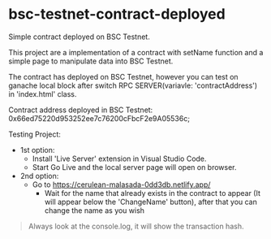 # bsc-testnet-contract-deployed
Simple contract deployed on BSC Testnet.

This project are a implementation of a contract with setName function and a simple page to manipulate data into BSC Testnet.

The contract has deployed on BSC Testnet, however you can test on ganache local block after switch RPC SERVER(variavle: 'contractAddress') in 'index.html' class.

Contract address deployed in BSC Testnet: 0x66ed75220d953252ee7c76200cFbcF2e9A05536c;

Testing Project:
  - 1st option:
    - Install 'Live Server' extension in Visual Studio Code.
    - Start Go Live and the local server page will open on browser.
  - 2nd option:
    - Go to https://cerulean-malasada-0dd3db.netlify.app/
      - Wait for the name that already exists in the contract to appear (It will appear below the 'ChangeName' button), after that you can change the name as you wish

> Always look at the console.log, it will show the transaction hash.
